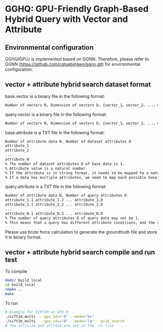 
# GGHQ: GPU-Friendly Graph-Based Hybrid Query with Vector and Attribute


## Environmental configuration

GGHQ(GPU) is implemented based on GGNN. Therefore, please refer to GGNN (https://github.com/cgtuebingen/ggnn.git) for environmental configuration.

## vector + attribute hybrid search  dataset format
base.vector is a binary file in the following format:
```bash
Number of vectors N, Dimension of vectors D, {vector_1，vector_2，...，vector_N}
```
query.vector is a binary file in the following format:
```bash
Number of vectors N, Dimension of vectors D, {vector_1，vector_2，...，vector_N}
```
base.attribute is a TXT file in the following format:
```bash
Number of attribute data N, Number of dataset attributes D
attribute_1
attribute_2
...
attribute_N
% The number of dataset attributes D of base data is 1. 
% Attribute value is a natural number. 
% If the attribute is in string format, it needs to be mapped to a natural number first
% If a data has multiple attributes, we need to map each possible base attribute to a natural number.
```
query.attribute is a TXT file in the following format:
```bash
Number of attribute data N, Number of query attributes D
attribute_1.1 attribute_1.2 ... attribute_1.D
attribute_2.1 attribute_2.2 ... attribute_2.D
...
attribute_N.1 attribute_N.2 ... attribute_N.D
% The number of query attributes D of query data may not be 1. 
% This means that a query has different attribute conditions, and the relationship between them is “or”.
```

Please use brute force calculation to generate the groundtruth file and store it in binary format.


## vector + attribute hybrid search  compile and run test
To compile
```bash
mkdir build_local
cd build_local
cmake ..
make 
```

To run
```bash
# Example for SIFT1M on GPU 0:
./sift1m_multi  --gpu_ids="0" --mode="bs"
./sift1m_multi  --gpu_ids="0" --mode="lq" --grid_search
# The attrsize and attrdim are set in the .cu file
```

